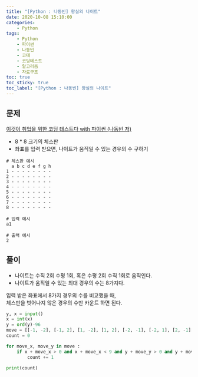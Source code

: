 ```yaml
---
title: "[Python : 나동빈] 왕실의 나이트"
date: 2020-10-08 15:10:00
categories:
    - Python
tags:
    - Python
    - 파이썬
    - 나동빈
    - 코테
    - 코딩테스트
    - 알고리즘
    - 자료구조
toc: true
toc_sticky: true
toc_label: "[Python : 나동빈] 왕실의 나이트"
---
```

## 문제
[이것이 취업을 위한 코딩 테스트다 with 파이썬 (나동빈 저)](https://youtu.be/2zjoKjt97vQ?list=PLRx0vPvlEmdAghTr5mXQxGpHjWqSz0dgC&t=2818)  
  
- 8 * 8 크기의 체스판
- 좌표를 입력 받으면, 나이트가 움직일 수 있는 경우의 수 구하기

```
# 체스판 예시
  a b c d e f g h
1 - - - - - - - -
2 - - - - - - - -
3 - - - - - - - -
4 - - - - - - - -
5 - - - - - - - -
6 - - - - - - - -
7 - - - - - - - -
8 - - - - - - - -

# 입력 예시
a1

# 출력 예시
2
```

## 풀이
- 나이트는 수직 2회 수평 1회, 혹은 수평 2회 수직 1회로 움직인다.
- 나이트가 움직일 수 있는 최대 경우의 수는 8가지다.

입력 받은 좌표에서 8가지 경우의 수를 비교했을 때,  
체스판을 벗어나지 않은 경우의 수만 카운트 하면 된다.  

```python
y, x = input()
x = int(x)
y = ord(y)-96
move = [[-1, -2], [-1, 2], [1, -2], [1, 2], [-2, -1], [-2, 1], [2, -1], [2, 1]]
count = 0

for move_x, move_y in move :
    if x + move_x > 0 and x + move_x < 9 and y + move_y > 0 and y + move_y < 9 :
        count += 1

print(count)
```
